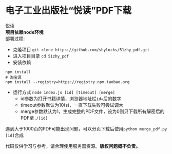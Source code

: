 电子工业出版社“悦读”PDF下载
====================

[悦读](https://yd.51zhy.cn/)  
**项目依赖node环境**  
部署过程:  
* 克隆项目 `git clone https://github.com/shylocks/51zhy_pdf.git`
* 进入项目目录 `cd 51zhy_pdf`
* 安装依赖
```
npm install
# 淘宝源
npm install --registry=https://registry.npm.taobao.org
```
* 运行方式 `node index.js [id] [timeout] [merge]` 
    - id参数为打开书籍详情，浏览器地址栏`id=`后的数字
    - timeout参数默认为10(s)，一直下载失败可尝试调大
    - merge参数默认为1，生成完整的PDF文件，设为0则只下载所有解密后的PDF至`./[id]`
    
遇到大于1000页的PDF可能出现问题，可以分页下载后使用`python merge_pdf.py [id]`合成

代码仅供学习与参考，请合理使用服务器资源。**版权问题概不负责。**
